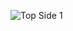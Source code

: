 ![Top Side 1](https://github.com/wroqabatyacaesar2023/CaesarProject/assets/145048454/71d206d9-cb76-4367-b637-ad3df1b20f34)
